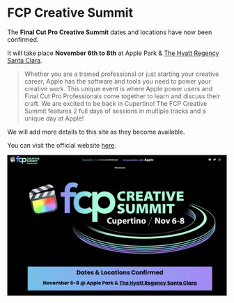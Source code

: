 # FCP Creative Summit

The **Final Cut Pro Creative Summit** dates and locations have now been confirmed.

It will take place **November 6th to 8th** at Apple Park & [The Hyatt Regency Santa Clara](https://www.hyatt.com/en-US/hotel/california/hyatt-regency-santa-clara/clara?src=corp_lclb_gmb_seo_clara).

> Whether you are a trained professional or just starting your creative career, Apple has the software and tools you need to power your creative work. This unique event is where Apple power users and Final Cut Pro Professionals come together to learn and discuss their craft. We are excited to be back in Cupertino! The FCP Creative Summit features 2 full days of sessions in multiple tracks and a unique day at Apple!

We will add more details to this site as they become available.

You can visit the official website [here](http://fcpcreativesummits.com).

![](/static/fcp-creative-summit-2023.jpg)